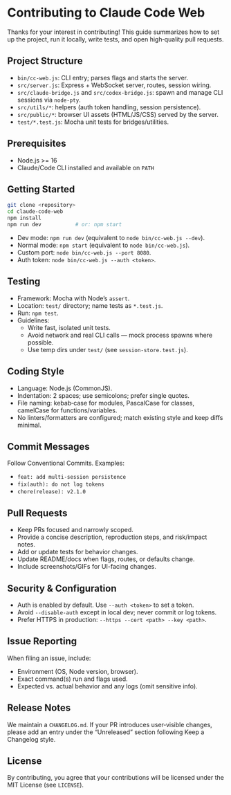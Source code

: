 # Contributing to Claude Code Web

Thanks for your interest in contributing! This guide summarizes how to set up the project, run it locally, write tests, and open high‑quality pull requests.

## Project Structure

- `bin/cc-web.js`: CLI entry; parses flags and starts the server.
- `src/server.js`: Express + WebSocket server, routes, session wiring.
- `src/claude-bridge.js` and `src/codex-bridge.js`: spawn and manage CLI sessions via `node-pty`.
- `src/utils/*`: helpers (auth token handling, session persistence).
- `src/public/*`: browser UI assets (HTML/JS/CSS) served by the server.
- `test/*.test.js`: Mocha unit tests for bridges/utilities.

## Prerequisites

- Node.js >= 16
- Claude/Code CLI installed and available on `PATH`

## Getting Started

```bash
git clone <repository>
cd claude-code-web
npm install
npm run dev           # or: npm start
```

- Dev mode: `npm run dev` (equivalent to `node bin/cc-web.js --dev`).
- Normal mode: `npm start` (equivalent to `node bin/cc-web.js`).
- Custom port: `node bin/cc-web.js --port 8080`.
- Auth token: `node bin/cc-web.js --auth <token>`.

## Testing

- Framework: Mocha with Node’s `assert`.
- Location: `test/` directory; name tests as `*.test.js`.
- Run: `npm test`.
- Guidelines:
  - Write fast, isolated unit tests.
  - Avoid network and real CLI calls — mock process spawns where possible.
  - Use temp dirs under `test/` (see `session-store.test.js`).

## Coding Style

- Language: Node.js (CommonJS).
- Indentation: 2 spaces; use semicolons; prefer single quotes.
- File naming: kebab‑case for modules, PascalCase for classes, camelCase for functions/variables.
- No linters/formatters are configured; match existing style and keep diffs minimal.

## Commit Messages

Follow Conventional Commits. Examples:

- `feat: add multi-session persistence`  
- `fix(auth): do not log tokens`  
- `chore(release): v2.1.0`

## Pull Requests

- Keep PRs focused and narrowly scoped.
- Provide a concise description, reproduction steps, and risk/impact notes.
- Add or update tests for behavior changes.
- Update README/docs when flags, routes, or defaults change.
- Include screenshots/GIFs for UI-facing changes.

## Security & Configuration

- Auth is enabled by default. Use `--auth <token>` to set a token.
- Avoid `--disable-auth` except in local dev; never commit or log tokens.
- Prefer HTTPS in production: `--https --cert <path> --key <path>`.

## Issue Reporting

When filing an issue, include:

- Environment (OS, Node version, browser).
- Exact command(s) run and flags used.
- Expected vs. actual behavior and any logs (omit sensitive info).

## Release Notes

We maintain a `CHANGELOG.md`. If your PR introduces user‑visible changes, please add an entry under the “Unreleased” section following Keep a Changelog style.

## License

By contributing, you agree that your contributions will be licensed under the MIT License (see `LICENSE`).

